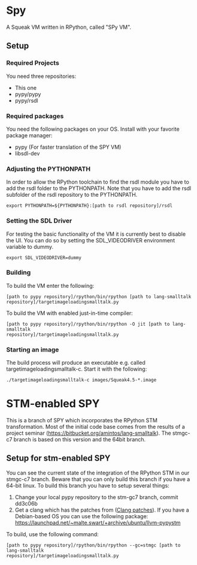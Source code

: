 Spy
=========

A Squeak VM written in RPython, called "SPy VM".

Setup
----
### Required Projects
You need three repositories: 

* This one
* pypy/pypy
* pypy/rsdl

### Required packages
You need the following packages on your OS. Install with your favorite package
manager:
* pypy (For faster translation of the SPY VM)
* libsdl-dev

### Adjusting the PYTHONPATH
In order to allow the RPython toolchain to find the rsdl module you have to add
the rsdl folder to the PYTHONPATH. Note that you have to add the rsdl subfolder
of the rsdl repository to the PYTHONPATH.

```
export PYTHONPATH=${PYTHONPATH}:[path to rsdl repository]/rsdl
```

### Setting the SDL Driver
For testing the basic functionality of the VM it is currently best to disable
the UI. You can do so by setting the SDL_VIDEODRIVER environment variable to
dummy.
```
export SDL_VIDEODRIVER=dummy
```

### Building
To build the VM enter the following:

```
[path to pypy repository]/rpython/bin/rpython [path to lang-smalltalk
repository]/targetimageloadingsmalltalk.py
```

To build the VM with enabled just-in-time compiler:
```
[path to pypy repository]/rpython/bin/rpython -O jit [path to lang-smalltalk
repository]/targetimageloadingsmalltalk.py
```

### Starting an image
The build process will produce an executable e.g. called
targetimageloadingsmalltalk-c. Start it with the following:
```
./targetimageloadingsmalltalk-c images/Squeak4.5-*.image
```

STM-enabled SPY
===
This is a branch of SPY which incorporates the RPython STM transformation. Most of the initial code base comes from the results of a project seminar (https://bitbucket.org/amintos/lang-smalltalk). The stmgc-c7 branch is based on this version and the 64bit branch.

Setup for stm-enabled SPY
---
You can see the current state of the integration of the RPython STM in our stmgc-c7 branch.
Beware that you can only build this branch if you have a 64-bit linux. To build this branch you have to setup several things:

1. Change your local pypy repository to the stm-gc7 branch, commit dd3c06b
2. Get a clang which has the patches from ([Clang patches](https://bitbucket.org/pypy/stmgc/src/d164a5bcad5e7615b4362b6a1a49d51e2e06de0c/c7/llvmfix/?at=default)). If you have a Debian-based OS you can use the following package: https://launchpad.net/~malte.swart/+archive/ubuntu/llvm-pypystm

To build, use the following command:
```
[path to pypy repository]/rpython/bin/rpython --gc=stmgc [path to lang-smalltalk
repository]/targetimageloadingsmalltalk.py
```